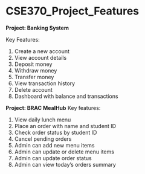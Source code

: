 # CSE370_Project_Features

**Project: Banking System**

Key Features:

1. Create a new account
2. View account details
3. Deposit money
4. Withdraw money
5. Transfer money
6. View transaction history
7. Delete account
8. Dashboard with balance and transactions

**Project: BRAC MealHub**
Key features:
1. View daily lunch menu
2. Place an order with name and student ID
3. Check order status by student ID
4. Cancel pending orders
5. Admin can add new menu items
6. Admin can update or delete menu items
7. Admin can update order status
8. Admin can view today’s orders summary





